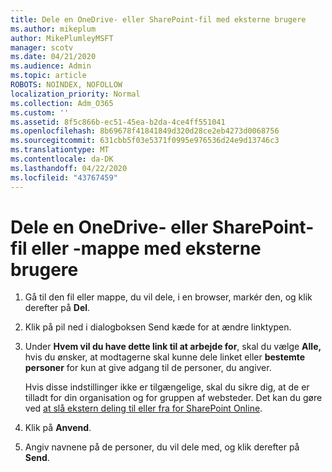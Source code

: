 ```yaml
---
title: Dele en OneDrive- eller SharePoint-fil med eksterne brugere
ms.author: mikeplum
author: MikePlumleyMSFT
manager: scotv
ms.date: 04/21/2020
ms.audience: Admin
ms.topic: article
ROBOTS: NOINDEX, NOFOLLOW
localization_priority: Normal
ms.collection: Adm_O365
ms.custom: ''
ms.assetid: 8f5c866b-ec51-45ea-b2da-4ce4ff551041
ms.openlocfilehash: 8b69678f41841849d320d28ce2eb4273d0068756
ms.sourcegitcommit: 631cbb5f03e5371f0995e976536d24e9d13746c3
ms.translationtype: MT
ms.contentlocale: da-DK
ms.lasthandoff: 04/22/2020
ms.locfileid: "43767459"
---
```

# <a name="share-a-onedrive-or-sharepoint-file-or-folder-with-external-users"></a>Dele en OneDrive- eller SharePoint-fil eller -mappe med eksterne brugere

1. Gå til den fil eller mappe, du vil dele, i en browser, markér den, og klik derefter på **Del**.
    
2. Klik på pil ned i dialogboksen Send kæde for at ændre linktypen.
    
3. Under **Hvem vil du have dette link til at arbejde for**, skal du vælge **Alle,** hvis du ønsker, at modtagerne skal kunne dele linket eller **bestemte personer** for kun at give adgang til de personer, du angiver. 
    
    Hvis disse indstillinger ikke er tilgængelige, skal du sikre dig, at de er tilladt for din organisation og for gruppen af websteder. Det kan du gøre ved [at slå ekstern deling til eller fra for SharePoint Online](https://go.microsoft.com/fwlink/?linkid=866426).
    
4. Klik på **Anvend**.
    
5. Angiv navnene på de personer, du vil dele med, og klik derefter på **Send**.
    

